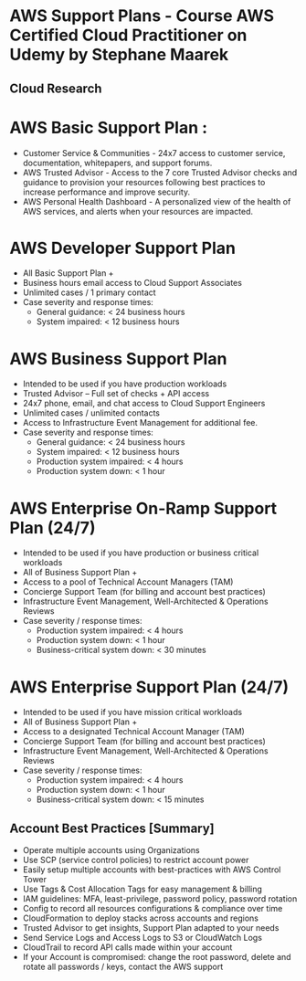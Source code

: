 

# AWS Support Plans - Course AWS Certified Cloud Practitioner on Udemy by Stephane Maarek
## Cloud Research
# AWS Basic Support Plan :
- Customer Service & Communities - 24x7 access to customer service, documentation, whitepapers, and support forums.
- AWS Trusted Advisor - Access to the 7 core Trusted Advisor checks and guidance to provision your resources following best practices to increase performance and improve security.
- AWS Personal Health Dashboard - A personalized view of the health of AWS services, and alerts when your resources are impacted.
# AWS Developer Support Plan
- All Basic Support Plan +
- Business hours email access to Cloud Support Associates
- Unlimited cases / 1 primary contact
- Case severity and response times:
	- General guidance: < 24 business hours
	- System impaired: < 12 business hours
# AWS Business Support Plan
- Intended to be used if you have production workloads
- Trusted Advisor – Full set of checks + API access
- 24x7 phone, email, and chat access to Cloud Support Engineers
- Unlimited cases / unlimited contacts
- Access to Infrastructure Event Management for additional fee.
- Case severity and response times:
	- General guidance: < 24 business hours
	- System impaired: < 12 business hours
	- Production system impaired: < 4 hours
	- Production system down: < 1 hour
# AWS Enterprise On-Ramp Support Plan (24/7)
- Intended to be used if you have production or business critical workloads
- All of Business Support Plan +
- Access to a pool of Technical Account Managers (TAM)
- Concierge Support Team (for billing and account best practices)
- Infrastructure Event Management, Well-Architected & Operations Reviews
- Case severity / response times:
	- Production system impaired: < 4 hours
	- Production system down: < 1 hour
	- Business-critical system down: < 30 minutes
# AWS Enterprise Support Plan (24/7)
- Intended to be used if you have mission critical workloads
- All of Business Support Plan +
- Access to a designated Technical Account Manager (TAM)
- Concierge Support Team (for billing and account best practices)
- Infrastructure Event Management, Well-Architected & Operations Reviews
- Case severity / response times:
	- Production system impaired: < 4 hours
	- Production system down: < 1 hour
	- Business-critical system down: < 15 minutes
## Account Best Practices [Summary]
- Operate multiple accounts using Organizations
- Use SCP (service control policies) to restrict account power
- Easily setup multiple accounts with best-practices with AWS Control Tower
- Use Tags & Cost Allocation Tags for easy management & billing
- IAM guidelines: MFA, least-privilege, password policy, password rotation
- Config to record all resources configurations & compliance over time
- CloudFormation to deploy stacks across accounts and regions
- Trusted Advisor to get insights, Support Plan adapted to your needs
- Send Service Logs and Access Logs to S3 or CloudWatch Logs
- CloudTrail to record API calls made within your account
- If your Account is compromised: change the root password, delete and rotate all passwords / keys, contact the AWS support

